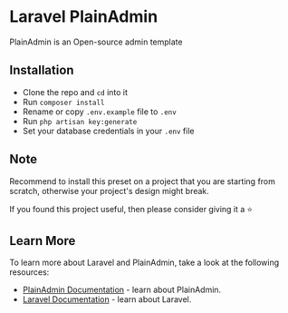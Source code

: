 # Laravel PlainAdmin

PlainAdmin is an Open-source admin template

## Installation

- Clone the repo and `cd` into it
- Run `composer install`
- Rename or copy `.env.example` file to `.env`
- Run `php artisan key:generate`
- Set your database credentials in your `.env` file

## Note

Recommend to install this preset on a project that you are starting from scratch, otherwise your project's design might break.

If you found this project useful, then please consider giving it a :star:

## Learn More

To learn more about Laravel and PlainAdmin, take a look at the following resources:

- [PlainAdmin Documentation](https://plainadmin.com/docs/) - learn about PlainAdmin.
- [Laravel Documentation](https://laravel.com/docs/10.x) - learn about Laravel.

